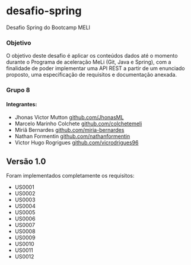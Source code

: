 # desafio-spring
Desafio Spring do Bootcamp MELI

### Objetivo
O objetivo deste desafio é aplicar os conteúdos dados até o momento durante o
Programa de aceleração MeLi (Git, Java e Spring), com a finalidade de poder
implementar uma API REST a partir de um enunciado proposto, uma especificação de
requisitos e documentação anexada.

### Grupo 8
#### Integrantes:
* Jhonas Victor Mutton [github.com/JhonasML](https://github.com/JhonasML)
* Marcelo Marinho Colchete [github.com/colchetemeli](https://github.com/colchetemeli)
* Miriã Bernardes [github.com/miria-bernardes](https://github.com/miria-bernardes)
* Nathan Formentin [github.com/nathanformentin](https://github.com/nathanformentin)
* Victor Hugo Rogrigues [github.com/vicrodrigues96](https://github.com/vicrodrigues96)

## Versão 1.0
Foram implementados completamente os requisitos:
* US0001
* US0002
* US0003
* US0004
* US0005
* US0006
* US0007
* US0008
* US0009
* US0010
* US0011
* US0012
